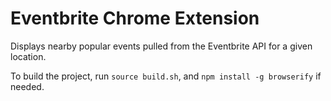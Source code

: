 # Eventbrite Chrome Extension

Displays nearby popular events pulled from the Eventbrite API for a given location.

To build the project, run `source build.sh`, and `npm install -g browserify` if needed.
